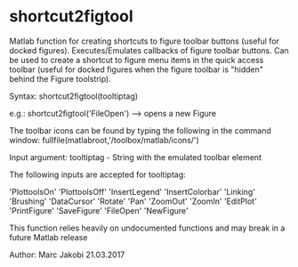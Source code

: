 # shortcut2figtool
Matlab function for creating shortcuts to figure toolbar buttons (useful for docked figures).
Executes/Emulates callbacks of figure toolbar buttons.
Can be used to create a shortcut to figure menu items in the quick access
toolbar (useful for docked figures when the figure toolbar is "hidden"
behind the Figure toolstrip).

Syntax: shortcut2figtool(tooltiptag)

e.g.:    shortcut2figtool('FileOpen') --> opens a new Figure

The toolbar icons can be found by typing the following in the command
window:
fullfile(matlabroot,'/toolbox/matlab/icons/')

Input argument:
   tooltiptag - String with the emulated toolbar element

The following inputs are accepted for tooltiptag:

'PlottoolsOn'
'PlottoolsOff'
'InsertLegend'
'InsertColorbar'
'Linking'
'Brushing'
'DataCursor'
'Rotate'
'Pan'
'ZoomOut'
'ZoomIn'
'EditPlot'
'PrintFigure'
'SaveFigure'
'FileOpen'
'NewFigure'

This function relies heavily on undocumented functions and may break in a
future Matlab release

Author: Marc Jakobi
        21.03.2017
